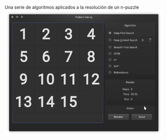 Una serie de algoritmos aplicados a la resolución de un n-puzzle
![Alt text](Screenshot_20190507_092642.png?raw=true "Title")
